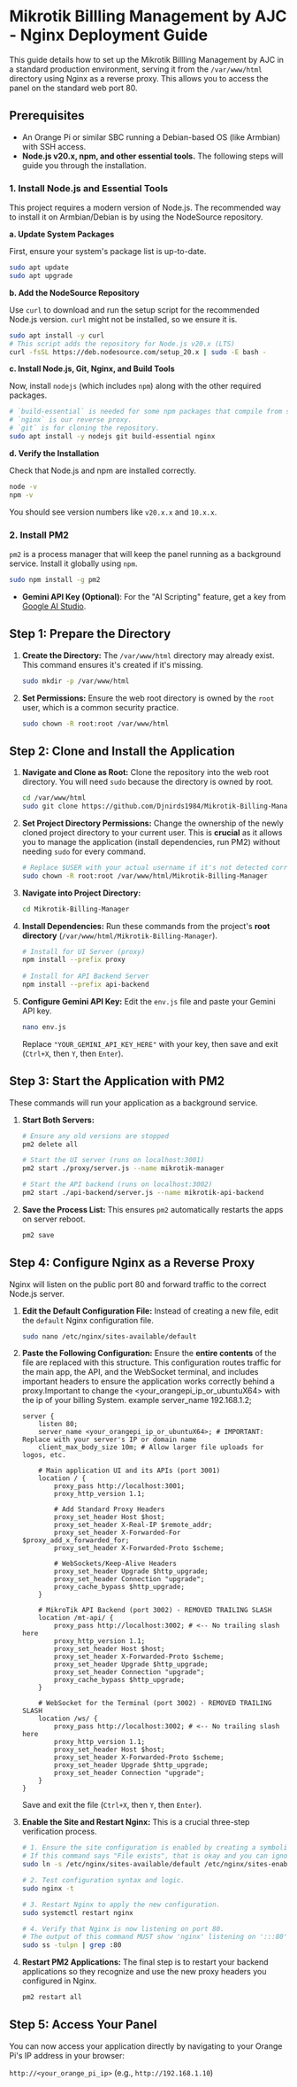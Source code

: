 # Mikrotik Billling Management by AJC - Nginx Deployment Guide

This guide details how to set up the Mikrotik Billling Management by AJC in a standard production environment, serving it from the `/var/www/html` directory using Nginx as a reverse proxy. This allows you to access the panel on the standard web port 80.

## Prerequisites

-   An Orange Pi or similar SBC running a Debian-based OS (like Armbian) with SSH access.
-   **Node.js v20.x, npm, and other essential tools.** The following steps will guide you through the installation.

### 1. Install Node.js and Essential Tools

This project requires a modern version of Node.js. The recommended way to install it on Armbian/Debian is by using the NodeSource repository.

**a. Update System Packages**

First, ensure your system's package list is up-to-date.
```bash
sudo apt update
sudo apt upgrade
```

**b. Add the NodeSource Repository**

Use `curl` to download and run the setup script for the recommended Node.js version. `curl` might not be installed, so we ensure it is.
```bash
sudo apt install -y curl
# This script adds the repository for Node.js v20.x (LTS)
curl -fsSL https://deb.nodesource.com/setup_20.x | sudo -E bash -
```

**c. Install Node.js, Git, Nginx, and Build Tools**

Now, install `nodejs` (which includes `npm`) along with the other required packages.
```bash
# `build-essential` is needed for some npm packages that compile from source.
# `nginx` is our reverse proxy.
# `git` is for cloning the repository.
sudo apt install -y nodejs git build-essential nginx
```

**d. Verify the Installation**

Check that Node.js and npm are installed correctly.
```bash
node -v
npm -v
```
You should see version numbers like `v20.x.x` and `10.x.x`.

### 2. Install PM2

`pm2` is a process manager that will keep the panel running as a background service. Install it globally using `npm`.
```bash
sudo npm install -g pm2
```

-   **Gemini API Key (Optional)**: For the "AI Scripting" feature, get a key from [Google AI Studio](https://aistudio.google.com/app/apikey).

## Step 1: Prepare the Directory

1.  **Create the Directory:**
    The `/var/www/html` directory may already exist. This command ensures it's created if it's missing.
    ```bash
    sudo mkdir -p /var/www/html
    ```

2.  **Set Permissions:**
    Ensure the web root directory is owned by the `root` user, which is a common security practice.
    ```bash
    sudo chown -R root:root /var/www/html
    ```

## Step 2: Clone and Install the Application

1.  **Navigate and Clone as Root:**
    Clone the repository into the web root directory. You will need `sudo` because the directory is owned by root.
    ```bash
    cd /var/www/html
    sudo git clone https://github.com/Djnirds1984/Mikrotik-Billing-Manager.git
    ```

2.  **Set Project Directory Permissions:**
    Change the ownership of the newly cloned project directory to your current user. This is **crucial** as it allows you to manage the application (install dependencies, run PM2) without needing `sudo` for every command.
    ```bash
    # Replace $USER with your actual username if it's not detected correctly
    sudo chown -R root:root /var/www/html/Mikrotik-Billing-Manager
    ```

3.  **Navigate into Project Directory:**
    ```bash
    cd Mikrotik-Billing-Manager
    ```

4.  **Install Dependencies:**
    Run these commands from the project's **root directory** (`/var/www/html/Mikrotik-Billing-Manager`).
    ```bash
    # Install for UI Server (proxy)
    npm install --prefix proxy
   
    # Install for API Backend Server
    npm install --prefix api-backend
    ```

5.  **Configure Gemini API Key:**
    Edit the `env.js` file and paste your Gemini API key.
    ```bash
    nano env.js
    ```
    Replace `"YOUR_GEMINI_API_KEY_HERE"` with your key, then save and exit (`Ctrl+X`, then `Y`, then `Enter`).

## Step 3: Start the Application with PM2

These commands will run your application as a background service.

1.  **Start Both Servers:**
    ```bash
    # Ensure any old versions are stopped
    pm2 delete all

    # Start the UI server (runs on localhost:3001)
    pm2 start ./proxy/server.js --name mikrotik-manager

    # Start the API backend (runs on localhost:3002)
    pm2 start ./api-backend/server.js --name mikrotik-api-backend
    ```

2.  **Save the Process List:**
    This ensures `pm2` automatically restarts the apps on server reboot.
    ```bash
    pm2 save
    ```

## Step 4: Configure Nginx as a Reverse Proxy

Nginx will listen on the public port 80 and forward traffic to the correct Node.js server.

1.  **Edit the Default Configuration File:**
    Instead of creating a new file, edit the `default` Nginx configuration file.
    ```bash
    sudo nano /etc/nginx/sites-available/default
    ```

2.  **Paste the Following Configuration:**
    Ensure the **entire contents** of the file are replaced with this structure. This configuration routes traffic for the main app, the API, and the WebSocket terminal, and includes important headers to ensure the application works correctly behind a proxy.Important to change the <your_orangepi_ip_or_ubuntuX64> with the ip of your billing System. example server_name 192.168.1.2;

    ```nginx
    server {
        listen 80;
        server_name <your_orangepi_ip_or_ubuntuX64>; # IMPORTANT: Replace with your server's IP or domain name
        client_max_body_size 10m; # Allow larger file uploads for logos, etc.

        # Main application UI and its APIs (port 3001)
        location / {
            proxy_pass http://localhost:3001;
            proxy_http_version 1.1;
            
            # Add Standard Proxy Headers
            proxy_set_header Host $host;
            proxy_set_header X-Real-IP $remote_addr;
            proxy_set_header X-Forwarded-For $proxy_add_x_forwarded_for;
            proxy_set_header X-Forwarded-Proto $scheme;
            
            # WebSockets/Keep-Alive Headers
            proxy_set_header Upgrade $http_upgrade;
            proxy_set_header Connection "upgrade";
            proxy_cache_bypass $http_upgrade;
        }

        # MikroTik API Backend (port 3002) - REMOVED TRAILING SLASH
        location /mt-api/ {
            proxy_pass http://localhost:3002; # <-- No trailing slash here
            proxy_http_version 1.1;
            proxy_set_header Host $host;
            proxy_set_header X-Forwarded-Proto $scheme;
            proxy_set_header Upgrade $http_upgrade;
            proxy_set_header Connection "upgrade";
            proxy_cache_bypass $http_upgrade;
        }

        # WebSocket for the Terminal (port 3002) - REMOVED TRAILING SLASH
        location /ws/ {
            proxy_pass http://localhost:3002; # <-- No trailing slash here
            proxy_http_version 1.1;
            proxy_set_header Host $host;
            proxy_set_header X-Forwarded-Proto $scheme;
            proxy_set_header Upgrade $http_upgrade;
            proxy_set_header Connection "upgrade";
        }
    }
    ```
    Save and exit the file (`Ctrl+X`, then `Y`, then `Enter`).

3.  **Enable the Site and Restart Nginx:**
    This is a crucial three-step verification process.

    ```bash
    # 1. Ensure the site configuration is enabled by creating a symbolic link.
    # If this command says "File exists", that is okay and you can ignore it.
    sudo ln -s /etc/nginx/sites-available/default /etc/nginx/sites-enabled/

    # 2. Test configuration syntax and logic.
    sudo nginx -t

    # 3. Restart Nginx to apply the new configuration.
    sudo systemctl restart nginx

    # 4. Verify that Nginx is now listening on port 80.
    # The output of this command MUST show 'nginx' listening on ':::80' or '0.0.0.0:80'.
    sudo ss -tulpn | grep :80
    ```

4.  **Restart PM2 Applications:**
    The final step is to restart your backend applications so they recognize and use the new proxy headers you configured in Nginx.
    ```bash
    pm2 restart all
    ```

## Step 5: Access Your Panel

You can now access your application directly by navigating to your Orange Pi's IP address in your browser:

`http://<your_orange_pi_ip>`
(e.g., `http://192.168.1.10`)
